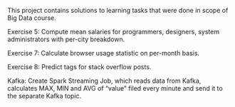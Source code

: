 This project contains solutions to learning tasks that were done in scope of Big Data course.

Exercise 5: Compute mean salaries for programmers, designers, system administrators with per-city breakdown.

Exercise 7: Calculate browser usage statistic on per-month basis.

Exercise 8: Predict tags for stack overflow posts.

Kafka: Create Spark Streaming Job, which reads data from Kafka, calculates MAX, MIN and AVG of “value” filed every minute and send it to the separate Kafka topic.
